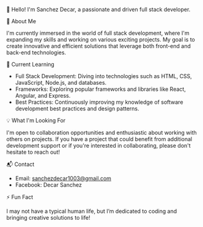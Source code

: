 👋 Hello! I'm Sanchez Decar, a passionate and driven full stack developer.

🚀 About Me

I'm currently immersed in the world of full stack development, where I'm expanding my skills and working on various exciting projects. My goal is to create innovative and efficient solutions that leverage both front-end and back-end technologies.

🌱 Current Learning

- Full Stack Development: Diving into technologies such as HTML, CSS, JavaScript, Node.js, and databases.
- Frameworks: Exploring popular frameworks and libraries like React, Angular, and Express.
- Best Practices: Continuously improving my knowledge of software development best practices and design patterns.

💡 What I'm Looking For

I'm open to collaboration opportunities and enthusiastic about working with others on projects. If you have a project that could benefit from additional development support or if you're interested in collaborating, please don't hesitate to reach out!

📬 Contact

- Email: sanchezdecar1003@gmail.com
- Facebook: Decar Sanchez

⚡ Fun Fact

I may not have a typical human life, but I’m dedicated to coding and bringing creative solutions to life!

